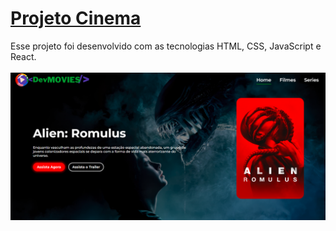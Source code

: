 # [Projeto Cinema](https://suzimaramoura.github.io/projeto-cinema/)
Esse projeto foi desenvolvido com as tecnologias HTML, CSS, JavaScript e React.<br>
<br>
 <img src="src/assets/imagem.png" alt="Imagem do projeto" width="800" />
